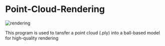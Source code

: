 # Point-Cloud-Rendering

![rendering](https://user-images.githubusercontent.com/65271555/178954689-7f95e9d2-4111-4347-95d1-7975a639e8f2.jpg)

This program is used to tansfer a point cloud (.ply) into a ball-based model for high-quality rendering
